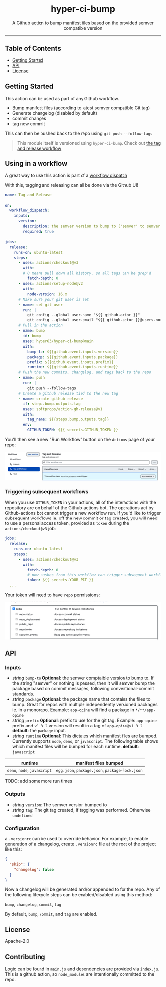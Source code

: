 <h1 align="center">hyper-ci-bump</h1>
<p align="center">A Github action to bump manifest files based on the provided semver compatible version</p>
</p>

---

## Table of Contents

- [Getting Started](#getting-started)
- [API](#api)
- [License](#license)

## Getting Started

This action can be used as part of any Github workflow.

- Bump manifest files (according to latest semver compatible Git tag)
- Generate changelog (disabled by default)
- commit changes
- tag new commit

This can then be pushed back to the repo using `git push --follow-tags`

> This module itself is versioned using `hyper-ci-bump`. Check out
> [the tag and release workflow](./.github/workflows/tag-and-release.yml)

## Using in a workflow

A great way to use this action is part of a
[workflow dispatch](https://docs.github.com/en/developers/webhooks-and-events/webhooks/webhook-events-and-payloads#workflow_dispatch)

With this, tagging and releasing can all be done via the Github UI!

```yml
name: Tag and Release

on:
  workflow_dispatch:
    inputs:
      version:
        description: the semver version to bump to ('semver' to semver bump based on commits)
        required: true

jobs:
  release:
    runs-on: ubuntu-latest
    steps:
      - uses: actions/checkout@v3
        with:
        # 0 means pull down all history, so all tags can be grep'd
          fetch-depth: 0
      - uses: actions/setup-node@v2
        with:
          node-version: 16.x
      # Make sure your git user is set
      - name: set git user
        run: |
          git config --global user.name "${{ github.actor }}"
          git config --global user.email "${{ github.actor }}@users.noreply.github.com"
      # Pull in the action
      - name: bump
        id: bump
        uses: hyper63/hyper-ci-bump@main
        with:
          bump-to: ${{github.event.inputs.version}}
          package: ${{github.event.inputs.package}}
          prefix: ${{github.event.inputs.prefix}}
          runtime: ${{github.event.inputs.runtime}}
      # Push the new commits, changelog, and tags back to the repo
      - name: push
        run: |
          git push --follow-tags
      # Create a github release tied to the new tag
      - name: create github release
        if: steps.bump.outputs.tag
        uses: softprops/action-gh-release@v1
        with:
          tag_name: ${{steps.bump.outputs.tag}}
        env:
          GITHUB_TOKEN: ${{ secrets.GITHUB_TOKEN }}
```

You'll then see a new "Run Workflow" button on the `Actions` page of your repo:

![Run Workflow Screenshot](./assets/run-workflow.png)

### Triggering subsequent workflows

When you use `GITHUB_TOKEN` in your actions, all of the interactions with the
repository are on behalf of the Github-actions bot. The operations act by
Github-actions bot cannot trigger a new workflow run. If you'd like to trigger
subsequent workflows ie. off the new commit or tag created, you will need to use
a personal access token, provided as `token` during the `actions/checkout@v3`
job:

```yml
jobs:
  release:
    runs-on: ubuntu-latest
    steps:
      - uses: actions/checkout@v3
        with:
          fetch-depth: 0
          # now pushes from this workflow can trigger subsequent workflows
          token: ${{ secrets.YOUR_PAT }}
  ...
```

Your token will need to have `repo` permissions:

![CI Personal Access Token Permissions Screenshot](./assets/ci-pat.png)

## API

### Inputs

- _string_ `bump-to` **Optional**: the semver comptaible version to bump to. If
  the string "semver" or nothing is passed, then it will semver bump the package
  based on commit messages, following conventional-commit standards.
- _string_ `package` **Optional**: the package name that contains the files to
  bump. Great for repos with multiple independently versioned packages ie. in a
  monorepo. Example: `app-opine` will find a package in `*/**/app-opine`
- _string_ `prefix` **Optional**: prefix to use for the git tag. Example:
  `app-opine` prefix and `v1.3.2` version will result in a tag of
  `app-opine@v1.3.2`. **default**: the `package` input.
- _string_ `runtime` **Optional**: This dictates which manifest files are
  bumped. Currently supports `node`, `deno`, or `javascript`. The following
  table shows which manifest files will be bumped for each runtime. **default**:
  `javascript`

| runtime                      | manifest files bumped                           |
| ---------------------------- | ----------------------------------------------- |
| `deno`, `node`, `javascript` | `egg.json`, `package.json`, `package-lock.json` |

TODO: add some more run times

### Outputs

- _string_ `version`: The semver version bumped to
- _string_ `tag`: The git tag created, if tagging was performed. Otherwise
  `undefined`

### Configuration

a `.versionrc` can be used to override behavior. For example, to enable
generation of a changelog, create `.versionrc` file at the root of the project
like this:

```json
{
  "skip": {
    "changelog": false
  }
}
```

Now a changelog will be generated and/or appended to for the repo. Any of the
following lifecycle steps can be enabled/disabled using this method:

`bump`, `changelog`, `commit`, `tag`

By default, `bump`, `commit`, and `tag` are enabled.

## License

Apache-2.0

## Contributing

Logic can be found in `main.js` and dependencies are provided via `index.js`.
This is a github action, so `node_modules` are intentionally committed to the
repo.
